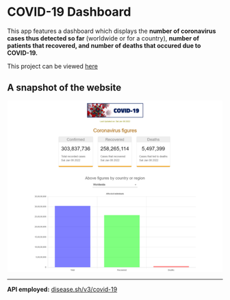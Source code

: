 # COVID-19 Dashboard

This app features a dashboard which displays the **number of coronavirus cases thus detected so far** (worldwide or for a country), **number of patients that recovered, and number of deaths that occured due to COVID-19.**

This project can be viewed [here](https://nervous-golick-1e2d94.netlify.app/)

## A snapshot of the website

![snapshot of website](./covid19-dashboard-scrot.png)

---

**API employed:** [disease.sh/v3/covid-19](disease.sh/v3/covid-19)